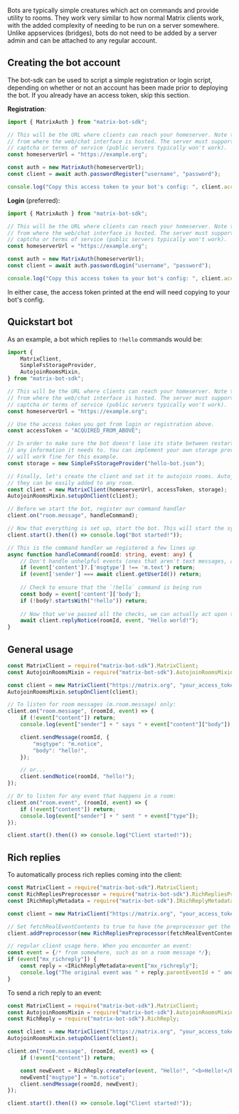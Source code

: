 Bots are typically simple creatures which act on commands and provide utility to rooms. They work very similar to how
normal Matrix clients work, with the added complexity of needing to be run on a server somewhere. Unlike appservices
(bridges), bots do not need to be added by a server admin and can be attached to any regular account.

<!-- TODO: setup environment a lot like the matrix.org blog -->

## Creating the bot account

The bot-sdk can be used to script a simple registration or login script, depending on whether or not an account has
been made prior to deploying the bot. If you already have an access token, skip this section.

**Registration**:

```typescript
import { MatrixAuth } from "matrix-bot-sdk";

// This will be the URL where clients can reach your homeserver. Note that this might be different
// from where the web/chat interface is hosted. The server must support password registration without
// captcha or terms of service (public servers typically won't work).
const homeserverUrl = "https://example.org";

const auth = new MatrixAuth(homeserverUrl);
const client = await auth.passwordRegister("username", "password");

console.log("Copy this access token to your bot's config: ", client.accessToken);
```

**Login** (preferred):

```typescript
import { MatrixAuth } from "matrix-bot-sdk";

// This will be the URL where clients can reach your homeserver. Note that this might be different
// from where the web/chat interface is hosted. The server must support password registration without
// captcha or terms of service (public servers typically won't work).
const homeserverUrl = "https://example.org";

const auth = new MatrixAuth(homeserverUrl);
const client = await auth.passwordLogin("username", "password");

console.log("Copy this access token to your bot's config: ", client.accessToken);
```

In either case, the access token printed at the end will need copying to your bot's config.

## Quickstart bot

As an example, a bot which replies to `!hello` commands would be:

```typescript
import { 
    MatrixClient,
    SimpleFsStorageProvider,
    AutojoinRoomsMixin,
} from "matrix-bot-sdk";

// This will be the URL where clients can reach your homeserver. Note that this might be different
// from where the web/chat interface is hosted. The server must support password registration without
// captcha or terms of service (public servers typically won't work).
const homeserverUrl = "https://example.org";

// Use the access token you got from login or registration above.
const accessToken = "ACQUIRED_FROM_ABOVE";

// In order to make sure the bot doesn't lose its state between restarts, we'll give it a place to cache
// any information it needs to. You can implement your own storage provider if you like, but a JSON file
// will work fine for this example.
const storage = new SimpleFsStorageProvider("hello-bot.json");

// Finally, let's create the client and set it to autojoin rooms. Autojoining is typical of bots to ensure
// they can be easily added to any room.
const client = new MatrixClient(homeserverUrl, accessToken, storage);
AutojoinRoomsMixin.setupOnClient(client);

// Before we start the bot, register our command handler
client.on("room.message", handleCommand);

// Now that everything is set up, start the bot. This will start the sync loop and run until killed.
client.start().then(() => console.log("Bot started!"));

// This is the command handler we registered a few lines up
async function handleCommand(roomId: string, event: any) {
    // Don't handle unhelpful events (ones that aren't text messages, are redacted, or sent by us)
    if (event['content']?.['msgtype'] !== 'm.text') return;
    if (event['sender'] === await client.getUserId()) return;
    
    // Check to ensure that the `!hello` command is being run
    const body = event['content']['body'];
    if (!body?.startsWith("!hello")) return;
    
    // Now that we've passed all the checks, we can actually act upon the command
    await client.replyNotice(roomId, event, "Hello world!");
}
```

## General usage

<!-- TODO: Improve section -->

```typescript
const MatrixClient = require("matrix-bot-sdk").MatrixClient;
const AutojoinRoomsMixin = require("matrix-bot-sdk").AutojoinRoomsMixin;

const client = new MatrixClient("https://matrix.org", "your_access_token_here");
AutojoinRoomsMixin.setupOnClient(client);

// To listen for room messages (m.room.message) only:
client.on("room.message", (roomId, event) => {
    if (!event["content"]) return;
    console.log(event["sender"] + " says " + event["content"]["body"]);

    client.sendMessage(roomId, {
        "msgtype": "m.notice",
        "body": "hello!",
    });

    // or...
    client.sendNotice(roomId, "hello!");
});

// Or to listen for any event that happens in a room:
client.on("room.event", (roomId, event) => {
    if (!event["content"]) return;
    console.log(event["sender"] + " sent " + event["type"]);
});

client.start().then(() => console.log("Client started!"));
```


## Rich replies

<!-- TODO: Improve section -->

To automatically process rich replies coming into the client:
```typescript
const MatrixClient = require("matrix-bot-sdk").MatrixClient;
const RichRepliesPreprocessor = require("matrix-bot-sdk").RichRepliesPreprocessor;
const IRichReplyMetadata = require("matrix-bot-sdk").IRichReplyMetadata;

const client = new MatrixClient("https://matrix.org", "your_access_token_here");

// Set fetchRealEventContents to true to have the preprocessor get the real event
client.addPreprocessor(new RichRepliesPreprocessor(fetchRealEventContents: false));

// regular client usage here. When you encounter an event:
const event = {/* from somewhere, such as on a room message */};
if (event["mx_richreply"]) {
    const reply = <IRichReplyMetadata>event["mx_richreply"];
    console.log("The original event was " + reply.parentEventId + " and the text was " + reply.fallbackPlainBody);
}
```

To send a rich reply to an event:
```typescript
const MatrixClient = require("matrix-bot-sdk").MatrixClient;
const AutojoinRoomsMixin = require("matrix-bot-sdk").AutojoinRoomsMixin;
const RichReply = require("matrix-bot-sdk").RichReply;

const client = new MatrixClient("https://matrix.org", "your_access_token_here");
AutojoinRoomsMixin.setupOnClient(client);

client.on("room.message", (roomId, event) => {
    if (!event["content"]) return;

    const newEvent = RichReply.createFor(event, "Hello!", "<b>Hello!</b>");
    newEvent["msgtype"] = "m.notice";
    client.sendMessage(roomId, newEvent);
});

client.start().then(() => console.log("Client started!"));
```
